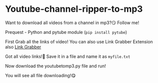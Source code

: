# Youtube-channel-ripper-to-mp3

Want to download all videos from a channel in mp3?😏 Follow me!

Prequest - Python and pytube module (`pip install pytube`)

First Grab all the links of video!
You can also use Link Grabber Extension also
[Link Grabber](https://chrome.google.com/webstore/detail/link-grabber/caodelkhipncidmoebgbbeemedohcdma)

Got all video links!🤠 Save it in a file and name it as `myfile.txt`

Now download the youtubetomp3.py file and run!

You will see all file downloading!😋

